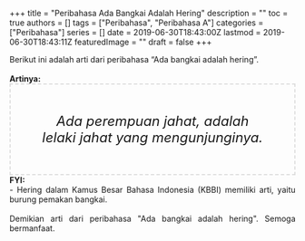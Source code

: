 +++
title = "Peribahasa Ada Bangkai Adalah Hering"
description = ""
toc = true
authors = []
tags = ["Peribahasa", "Peribahasa A"]
categories = ["Peribahasa"]
series = []
date = 2019-06-30T18:43:00Z
lastmod = 2019-06-30T18:43:11Z
featuredImage = ""
draft = false
+++

<div dir="ltr" style="text-align: left;" trbidi="on"><div style="text-align: justify;">Berikut ini adalah arti dari peribahasa “Ada bangkai adalah hering”.</div><br /><div style="text-align: justify;"><b>Artinya:</b></div><div style="border: 2px dashed #ddd; font-size: 24px; height: auto; margin: 0 auto; padding: 50px; text-align: center; width: auto;"><i>Ada perempuan jahat, adalah lelaki jahat yang mengunjunginya.</i></div><div style="text-align: justify;"><b>FYI:</b><br />- Hering dalam Kamus Besar Bahasa Indonesia (KBBI) memiliki arti, yaitu burung pemakan bangkai.<br /><br /></div><div style="text-align: justify;">Demikian arti dari peribahasa "Ada bangkai adalah hering". Semoga bermanfaat.</div></div>
